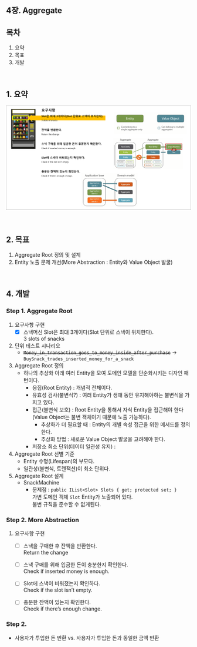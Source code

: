 ## 4장. Aggregate

## 목차
1. 요약
1. 목표
1. 개발

<br/>

## 1. 요약
![](./Ch04_Summary1.png)

<br/>

## 2. 목표
1. Aggregate Root 정의 및 설계
1. Entity 노출 문제 개선(More Abstraction : Entity와 Value Object 발굴)

<br/>

## 4. 개발

### Step 1. Aggregate Root
1. 요구사항 구현
   - [x] 스낵머신 Slot은 최대 3개이다(Slot 단위로 스낵이 위치한다).  
         3 slots of snacks
1. 단위 테스트 시나리오
   - ~~`Money_in_transaction_goes_to_money_inside_after_purchase`~~ -> `BuySnack_trades_inserted_money_for_a_snack`
1. Aggregate Root 정의
   - 하나의 추상화 아래 여러 Entity을 모여 도메인 모델을 단순화시키는 디자인 패턴이다.
     - 응집(Root Entity) : 개념적 전체이다.
     - 유효성 검사(불변식?) : 여러 Entity가 생애 동안 유지해야하는 불변식을 가지고 있다.
     - 접근(불변식 보호) : Root Entity을 통해서 자식 Entity을 접근해야 한다(Value Object는 불변 객체이기 때문에 노출 가능하다).
       - 추상화가 더 필요할 때 : Entity의 개별 속성 접근을 위한 메서드를 정의한다.
       - 추상화 방법 : 새로운 Value Object 발굴을 고려해야 한다.
     - 저장소 최소 단위(데이터 일관성 유지) : 
1. Aggregate Root 선별 기준
   - Entity 수명(Lifespan)의 부모다.
   - 일관성(불변식, 트랜잭션)이 최소 단위다.
1. Aggregate Root 설계
   - SnackMachine 
     - 문제점 : `public IList<Slot> Slots { get; protected set; }`  
       가변 도메인 객체 `Slot` Entity가 노출되어 있다.  
       불변 규칙을 준수할 수 없게된다.

### Step 2. More Abstraction
1. 요구사항 구현
   - [ ] 스낵을 구매한 후 잔액을 반환한다.  
         Return the change
   - [ ] 스낵 구매를 위해 입금한 돈이 충분한지 확인한다.  
         Check if inserted money is enough.
   - [ ] Slot에 스낵이 비워졌는지 확인하다.  
         Check if the slot isn’t empty.
   - [ ] 충분한 잔액이 있는지 확인한다.  
         Check if there’s enough change.


### Step 2.
- 사용자가 투입한 돈 반환 vs. 사용자가 투입한 돈과 동일한 금액 반환 
